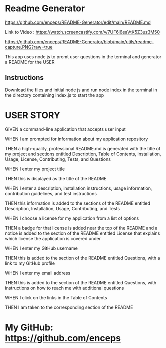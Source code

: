 # Readme Generator
https://github.com/enceps/README-Generator/edit/main/README.md
    
Link to Video : https://watch.screencastify.com/v/7UF6i6eaVtK5Z3uz3M50

https://github.com/enceps/README-Generator/blob/main/utils/readme-capture.PNG?raw=true
    
This app uses node.js to promt user questions in the terminal and generator a README for the USER

## Instructions

Download the files and initial node js and run node index in the terminal in the directory containing index.js to start the app


# USER STORY

GIVEN a command-line application that accepts user input

WHEN I am prompted for information about my application repository

THEN a high-quality, professional README.md is generated with the title of my project and sections entitled Description, Table of Contents, Installation, Usage, License, Contributing, Tests, and Questions

WHEN I enter my project title

THEN this is displayed as the title of the README

WHEN I enter a description, installation instructions, usage information, contribution guidelines, and test instructions

THEN this information is added to the sections of the README entitled Description, Installation, Usage, Contributing, and Tests

WHEN I choose a license for my application from a list of options

THEN a badge for that license is added near the top of the README and a notice is added to the section of the README entitled License that explains which license the application is covered under

WHEN I enter my GitHub username

THEN this is added to the section of the README entitled Questions, with a link to my GitHub profile

WHEN I enter my email address

THEN this is added to the section of the README entitled Questions, with instructions on how to reach me with additional questions

WHEN I click on the links in the Table of Contents

THEN I am taken to the corresponding section of the README

# My GitHub: https://github.com/enceps
